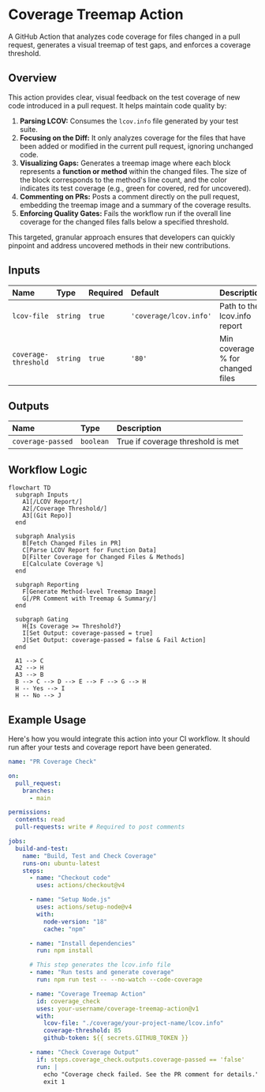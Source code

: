 # Coverage Treemap Action

A GitHub Action that analyzes code coverage for files changed in a pull
request, generates a visual treemap of test gaps, and enforces a coverage
threshold.

## Overview

This action provides clear, visual feedback on the test coverage of new code
introduced in a pull request. It helps maintain code quality by:

1. **Parsing LCOV:** Consumes the `lcov.info` file generated by your test
   suite.
2. **Focusing on the Diff:** It only analyzes coverage for the files that have
   been added or modified in the current pull request, ignoring unchanged code.
3. **Visualizing Gaps:** Generates a treemap image where each block represents
   a **function or method** within the changed files. The size of the block
   corresponds to the method's line count, and the color indicates its test
   coverage (e.g., green for covered, red for uncovered).
4. **Commenting on PRs:** Posts a comment directly on the pull request,
   embedding the treemap image and a summary of the coverage results.
5. **Enforcing Quality Gates:** Fails the workflow run if the overall line
   coverage for the changed files falls below a specified threshold.

This targeted, granular approach ensures that developers can quickly pinpoint
and address uncovered methods in their new contributions.

## Inputs

| Name                 | Type     | Required | Default                | Description                       |
| :------------------- | :------- | :------- | :--------------------- | :-------------------------------- |
| `lcov-file`          | `string` | `true`   | `'coverage/lcov.info'` | Path to the lcov.info report     |
| `coverage-threshold` | `string` | `true`   | `'80'`                 | Min coverage % for changed files |

## Outputs

| Name              | Type      | Description                             |
| :---------------- | :-------- | :-------------------------------------- |
| `coverage-passed` | `boolean` | True if coverage threshold is met       |

## Workflow Logic

```mermaid
flowchart TD
  subgraph Inputs
    A1[/LCOV Report/]
    A2[/Coverage Threshold/]
    A3[(Git Repo)]
  end

  subgraph Analysis
    B[Fetch Changed Files in PR]
    C[Parse LCOV Report for Function Data]
    D[Filter Coverage for Changed Files & Methods]
    E[Calculate Coverage %]
  end

  subgraph Reporting
    F[Generate Method-level Treemap Image]
    G[/PR Comment with Treemap & Summary/]
  end

  subgraph Gating
    H{Is Coverage >= Threshold?}
    I[Set Output: coverage-passed = true]
    J[Set Output: coverage-passed = false & Fail Action]
  end

  A1 --> C
  A2 --> H
  A3 --> B
  B --> C --> D --> E --> F --> G --> H
  H -- Yes --> I
  H -- No --> J
```

## Example Usage

Here's how you would integrate this action into your CI workflow. It should run
after your tests and coverage report have been generated.

```yaml
name: "PR Coverage Check"

on:
  pull_request:
    branches:
      - main

permissions:
  contents: read
  pull-requests: write # Required to post comments

jobs:
  build-and-test:
    name: "Build, Test and Check Coverage"
    runs-on: ubuntu-latest
    steps:
      - name: "Checkout code"
        uses: actions/checkout@v4

      - name: "Setup Node.js"
        uses: actions/setup-node@v4
        with:
          node-version: "18"
          cache: "npm"

      - name: "Install dependencies"
        run: npm install

      # This step generates the lcov.info file
      - name: "Run tests and generate coverage"
        run: npm run test -- --no-watch --code-coverage

      - name: "Coverage Treemap Action"
        id: coverage_check
        uses: your-username/coverage-treemap-action@v1
        with:
          lcov-file: "./coverage/your-project-name/lcov.info"
          coverage-threshold: 85
          github-token: ${{ secrets.GITHUB_TOKEN }}

      - name: "Check Coverage Output"
        if: steps.coverage_check.outputs.coverage-passed == 'false'
        run: |
          echo "Coverage check failed. See the PR comment for details."
          exit 1
```
